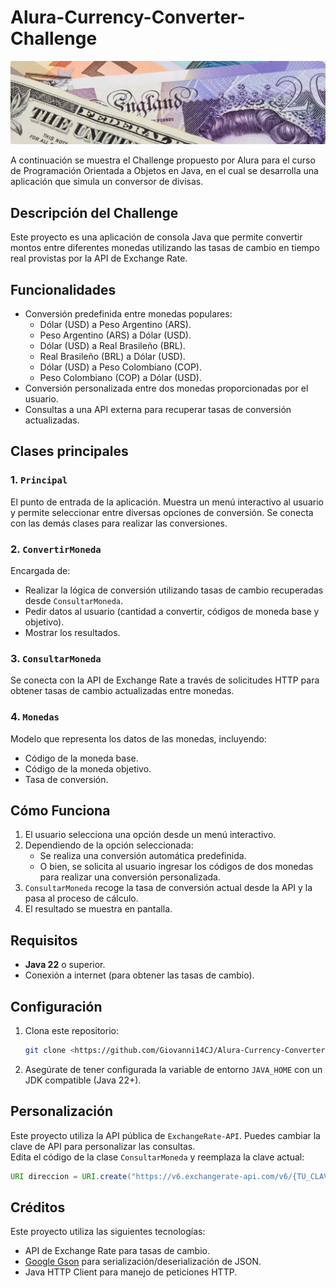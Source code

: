 # Alura-Currency-Converter-Challenge

![Movimiento Browniano](src/BackGround.jpeg)

A continuación se muestra el Challenge propuesto por Alura para el curso de Programación Orientada a 
Objetos en Java, en el cual se desarrolla una aplicación que simula un conversor de divisas.

## Descripción del Challenge

Este proyecto es una aplicación de consola Java que permite convertir montos entre diferentes monedas utilizando las tasas de cambio en tiempo real provistas por la API de Exchange Rate.

## Funcionalidades
- Conversión predefinida entre monedas populares:
   - Dólar (USD) a Peso Argentino (ARS).
   - Peso Argentino (ARS) a Dólar (USD).
   - Dólar (USD) a Real Brasileño (BRL).
   - Real Brasileño (BRL) a Dólar (USD).
   - Dólar (USD) a Peso Colombiano (COP).
   - Peso Colombiano (COP) a Dólar (USD).
- Conversión personalizada entre dos monedas proporcionadas por el usuario.
- Consultas a una API externa para recuperar tasas de conversión actualizadas.

## Clases principales

### 1. `Principal`
El punto de entrada de la aplicación. Muestra un menú interactivo al usuario y permite seleccionar entre diversas opciones de conversión.
Se conecta con las demás clases para realizar las conversiones.

### 2. `ConvertirMoneda`
Encargada de:
- Realizar la lógica de conversión utilizando tasas de cambio recuperadas desde `ConsultarMoneda`.
- Pedir datos al usuario (cantidad a convertir, códigos de moneda base y objetivo).
- Mostrar los resultados.

### 3. `ConsultarMoneda`
Se conecta con la API de Exchange Rate a través de solicitudes HTTP para obtener tasas de cambio actualizadas entre monedas.

### 4. `Monedas`
Modelo que representa los datos de las monedas, incluyendo:
- Código de la moneda base.
- Código de la moneda objetivo.
- Tasa de conversión.

## Cómo Funciona
1. El usuario selecciona una opción desde un menú interactivo.
2. Dependiendo de la opción seleccionada:
   - Se realiza una conversión automática predefinida.
   - O bien, se solicita al usuario ingresar los códigos de dos monedas para realizar una conversión personalizada.
3. `ConsultarMoneda` recoge la tasa de conversión actual desde la API y la pasa al proceso de cálculo.
4. El resultado se muestra en pantalla.

## Requisitos
- **Java 22** o superior.
- Conexión a internet (para obtener las tasas de cambio).

## Configuración
1. Clona este repositorio:
   ```bash
   git clone <https://github.com/Giovanni14CJ/Alura-Currency-Converter-Challenge.git>
   ```
2. Asegúrate de tener configurada la variable de entorno `JAVA_HOME` con un JDK compatible (Java 22+).

## Personalización
Este proyecto utiliza la API pública de `ExchangeRate-API`. Puedes cambiar la clave de API para personalizar las consultas.  
Edita el código de la clase `ConsultarMoneda` y reemplaza la clave actual:
```java
URI direccion = URI.create("https://v6.exchangerate-api.com/v6/{TU_CLAVE_API}/pair/" + monedaBase + "/" + monedaTarget);
```

## Créditos
Este proyecto utiliza las siguientes tecnologías:
- API de Exchange Rate para tasas de cambio.
- [Google Gson](https://github.com/google/gson) para serialización/deserialización de JSON.
- Java HTTP Client para manejo de peticiones HTTP.